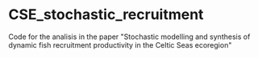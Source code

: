 # CSE_stochastic_recruitment
Code for the analisis in the paper  "Stochastic modelling and synthesis of dynamic fish recruitment productivity in the Celtic Seas ecoregion"

